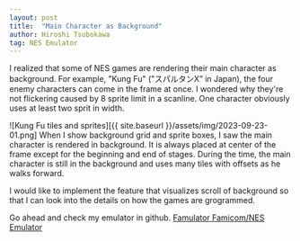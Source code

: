```yaml
---
layout: post
title:  "Main Character as Background"
author: Hiroshi Tsubokawa
tag: NES Emulator
---
```


I realized that some of NES games are rendering their main character as
background. For example, "Kung Fu" ("スパルタンX” in Japan), the four enemy
characters can come in the frame at once. I wondered why they're not flickering
caused by 8 sprite limit in a scanline. One character obviously uses at least
two sprit in width.

![Kung Fu tiles and sprites][{{ site.baseurl }}/assets/img/2023-09-23-01.png]
When I show background grid and sprite boxes, I saw the main character is rendered
in background. It is always placed at center of the frame except for the beginning
and end of stages. During the time, the main character is still in the background
and uses many tiles with offsets as he walks forward.

I would like to implement the feature that visualizes scroll of background so that
I can look into the details on how the games are grogrammed.

Go ahead and check my emulator in github.
[Famulator Famicom/NES Emulator](https://github.com/tsubo164/Famulator)
